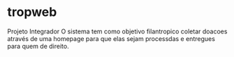 # tropweb
Projeto Integrador 
O sistema tem como objetivo filantropico coletar doacoes através de uma homepage para que elas sejam processdas e entregues para quem de direito.  
